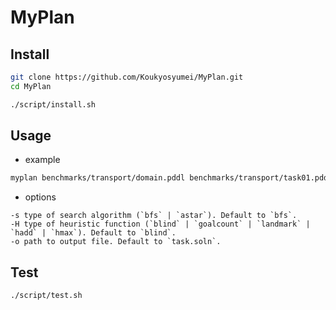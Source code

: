 # MyPlan

## Install

```bash
git clone https://github.com/Koukyosyumei/MyPlan.git
cd MyPlan

./script/install.sh
```

## Usage

- example
```bash
myplan benchmarks/transport/domain.pddl benchmarks/transport/task01.pddl
```

- options
```
-s type of search algorithm (`bfs` | `astar`). Default to `bfs`.
-H type of heuristic function (`blind` | `goalcount` | `landmark` | `hadd` | `hmax`). Default to `blind`.
-o path to output file. Default to `task.soln`.
```
## Test

```bash
./script/test.sh
```
